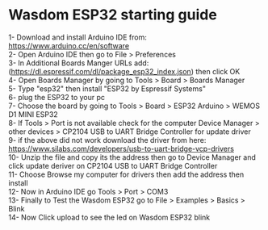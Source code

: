 # Wasdom ESP32 starting guide
1- Download and install Arduino IDE from: https://www.arduino.cc/en/software  
2- Open Arduino IDE then go to File > Preferences  
3- In Additional Boards Manger URLs add: (https://dl.espressif.com/dl/package_esp32_index.json) then click OK  
4- Open Boards Manager by going to Tools > Board > Boards Manager  
5- Type "esp32" then install "ESP32 by Espressif Systems"  
6- plug the ESP32 to your pc  
7- Choose the board by going to Tools > Board > ESP32 Arduino > WEMOS D1 MINI ESP32  
8- If Tools > Port is not available check for the computer Device Manager > other devices > CP2104 USB to UART Bridge Controller for update driver  
9- if the above did not work download the driver from here: https://www.silabs.com/developers/usb-to-uart-bridge-vcp-drivers  
10- Unzip the file and copy its the address then go to Device Manager and click update deriver on CP2104 USB to UART Bridge Controller  
11- Choose Browse my computer for drivers then add the address then install  
12- Now in Arduino IDE go Tools > Port > COM3  
13- Finally to Test the Wasdom ESP32 go to File > Examples > Basics > Blink  
14- Now Click upload to see the led on Wasdom ESP32 blink
